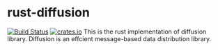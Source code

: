 # rust-diffusion
[![Build Status](https://travis-ci.org/WiSaGaN/rust-diffusion.svg?branch=master)](https://travis-ci.org/WiSaGaN/rust-diffusion)
[![crates.io](http://meritbadge.herokuapp.com/diffusion)](https://crates.io/crates/diffusion)
This is the rust implementation of diffusion library. Diffusion is an effcient message-based data distribution library.
